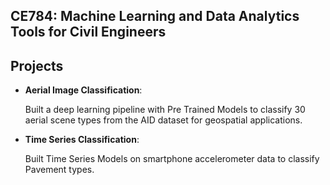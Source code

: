 ## CE784: Machine Learning and Data Analytics Tools for Civil Engineers

## Projects

- **Aerial Image Classification**:

  Built a deep learning pipeline with Pre Trained Models to classify 30 aerial scene types from the AID dataset for geospatial applications.
  
- **Time Series Classification**:

  Built Time Series Models on smartphone accelerometer data to classify Pavement types.